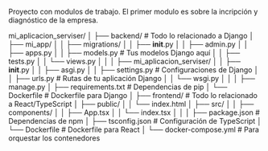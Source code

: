 Proyecto con modulos de trabajo. El primer modulo es sobre la incripción y diagnóstico de la empresa. 


mi_aplicacion_serviser/
│
├── backend/    # Todo lo relacionado a Django
│   ├── mi_app/
│   │   ├── migrations/
│   │   ├── __init__.py
│   │   ├── admin.py
│   │   ├── apps.py
│   │   ├── models.py    # Tus modelos Django aquí
│   │   ├── tests.py
│   │   └── views.py
│   │
│   ├── mi_aplicacion_serviser/
│   │   ├── __init__.py
│   │   ├── asgi.py
│   │   ├── settings.py   # Configuraciones de Django
│   │   ├── urls.py       # Rutas de tu aplicación Django
│   │   └── wsgi.py
│   │
│   ├── manage.py
│   ├── requirements.txt  # Dependencias de pip
│   └── Dockerfile        # Dockerfile para Django
│
├── frontend/   # Todo lo relacionado a React/TypeScript
│   ├── public/
│   │   └── index.html
│   ├── src/
│   │   ├── components/
│   │   ├── App.tsx
│   │   └── index.tsx
│   │
│   ├── package.json      # Dependencias de npm
│   ├── tsconfig.json     # Configuración de TypeScript
│   └── Dockerfile        # Dockerfile para React
│
└── docker-compose.yml    # Para orquestar los contenedores